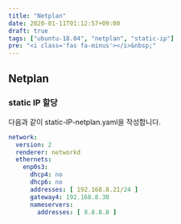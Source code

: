 ```yaml
---
title: "Netplan"
date: 2020-01-11T01:12:57+09:00
draft: true
tags: ["ubuntu-18.04", "netplan", "static-ip"]
pre: "<i class='fas fa-minus'></i>&nbsp;"
---
```


## Netplan

### static IP 할당

다음과 같이 static-IP-netplan.yaml을 작성합니다.

```yaml
network:
  version: 2
  renderer: networkd
  ethernets:
    enp0s3:
      dhcp4: no
      dhcp6: no
      addresses: [ 192.168.8.21/24 ]
      gateway4: 192.168.8.30
      nameservers:
        addresses: [ 8.8.8.8 ]
```